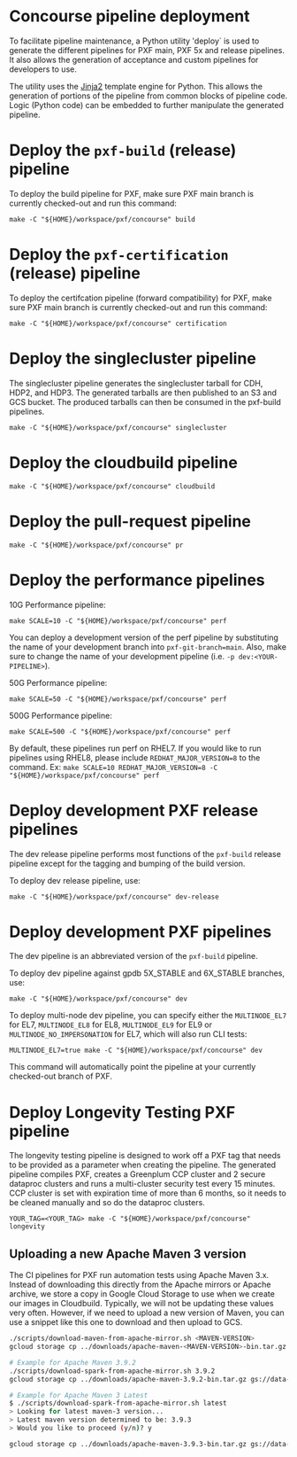 # Concourse pipeline deployment
To facilitate pipeline maintenance, a Python utility 'deploy`
is used to generate the different pipelines for PXF main,
PXF 5x and release pipelines. It also allows the generation
of acceptance and custom pipelines for developers to use.

The utility uses the [Jinja2](http://jinja.pocoo.org/) template
engine for Python. This allows the generation of portions of the
pipeline from common blocks of pipeline code. Logic (Python code) can
be embedded to further manipulate the generated pipeline.

# Deploy the `pxf-build` (release) pipeline

To deploy the build pipeline for PXF, make sure PXF main branch is currently checked-out and run this command:

```shell script
make -C "${HOME}/workspace/pxf/concourse" build
```

# Deploy the `pxf-certification` (release) pipeline

To deploy the certifcation pipeline (forward compatibility) for PXF, make sure PXF main branch is currently checked-out and run this command:

```shell script
make -C "${HOME}/workspace/pxf/concourse" certification
```

# Deploy the singlecluster pipeline

The singlecluster pipeline generates the singlecluster tarball for CDH, HDP2,
and HDP3. The generated tarballs are then published to an S3 and GCS bucket.
The produced tarballs can then be consumed in the pxf-build pipelines.

```shell script
make -C "${HOME}/workspace/pxf/concourse" singlecluster
```

# Deploy the cloudbuild pipeline

```shell script
make -C "${HOME}/workspace/pxf/concourse" cloudbuild
```

# Deploy the pull-request pipeline

```shell script
make -C "${HOME}/workspace/pxf/concourse" pr
```

# Deploy the performance pipelines

10G Performance pipeline:

```shell script
make SCALE=10 -C "${HOME}/workspace/pxf/concourse" perf
```

You can deploy a development version of the perf pipeline by substituting the name
of your development branch into `pxf-git-branch=main`. Also, make sure to change
the name of your development pipeline (i.e. `-p dev:<YOUR-PIPELINE>`).

50G Performance pipeline:

```shell script
make SCALE=50 -C "${HOME}/workspace/pxf/concourse" perf
```

500G Performance pipeline:

```shell script
make SCALE=500 -C "${HOME}/workspace/pxf/concourse" perf
```

By default, these pipelines run perf on RHEL7.
If you would like to run pipelines using RHEL8, please include `REDHAT_MAJOR_VERSION=8` to the command.
Ex: `make SCALE=10 REDHAT_MAJOR_VERSION=8 -C "${HOME}/workspace/pxf/concourse" perf`

# Deploy development PXF release pipelines

The dev release pipeline performs most functions of the `pxf-build` release pipeline except for the tagging and bumping of the build version.

To deploy dev release pipeline, use:

```shell
make -C "${HOME}/workspace/pxf/concourse" dev-release
```

# Deploy development PXF pipelines

The dev pipeline is an abbreviated version of the `pxf-build` pipeline.

To deploy dev pipeline against gpdb 5X_STABLE and 6X_STABLE branches, use:

```shell
make -C "${HOME}/workspace/pxf/concourse" dev
```

To deploy multi-node dev pipeline, you can specify either the `MULTINODE_EL7` for EL7, `MULTINODE_EL8` for EL8, `MULTINODE_EL9` for EL9 or
`MULTINODE_NO_IMPERSONATION` for EL7, which will also run CLI tests:

```shell
MULTINODE_EL7=true make -C "${HOME}/workspace/pxf/concourse" dev
```

This command will automatically point the pipeline at your currently checked-out branch of PXF.

# Deploy Longevity Testing PXF pipeline
The longevity testing pipeline is designed to work off a PXF tag that needs to be provided as a parameter when
creating the pipeline. The generated pipeline compiles PXF, creates a Greenplum CCP cluster and 2 secure dataproc clusters
and runs a multi-cluster security test every 15 minutes. CCP cluster is set with expiration time of more than 6 months, so
it needs to be cleaned manually and so do the dataproc clusters.

```shell
YOUR_TAG=<YOUR_TAG> make -C "${HOME}/workspace/pxf/concourse" longevity
```

## Uploading a new Apache Maven 3 version

The CI pipelines for PXF run automation tests using Apache Maven 3.x. Instead of downloading this directly from the Apache
mirrors or Apache archive, we store a copy in Google Cloud Storage to use when we create our images in Cloudbuild.
Typically, we will not be updating these values very often. However, if we need to upload a new version of Maven, you
can use a snippet like this one to download and then upload to GCS.

```bash
./scripts/download-maven-from-apache-mirror.sh <MAVEN-VERSION>
gcloud storage cp ../downloads/apache-maven-<MAVEN-VERSION>-bin.tar.gz gs://data-gpdb-ud-pxf-build-resources/apache-maven

# Example for Apache Maven 3.9.2
./scripts/download-spark-from-apache-mirror.sh 3.9.2
gcloud storage cp ../downloads/apache-maven-3.9.2-bin.tar.gz gs://data-gpdb-ud-pxf-build-resources/apache-maven

# Example for Apache Maven 3 Latest
$ ./scripts/download-spark-from-apache-mirror.sh latest
> Looking for latest maven-3 version...
> Latest maven version determined to be: 3.9.3
> Would you like to proceed (y/n)? y

gcloud storage cp ../downloads/apache-maven-3.9.3-bin.tar.gz gs://data-gpdb-ud-pxf-build-resources/apache-maven

```
